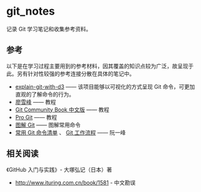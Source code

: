 # git_notes
记录 Git 学习笔记和收集参考资料。

## 参考

以下是在学习过程主要用到的参考材料，因其覆盖的知识点较为广泛，故呈现于此。另有针对性较强的参考连接分散在具体的笔记中。

- [explain-git-with-d3](https://github.com/onlywei/explain-git-with-d3) —— 该项目能够以可视化的方式呈现 Git 命令，可更加直观的了解命令的行为。
- [廖雪峰](https://www.liaoxuefeng.com/wiki/0013739516305929606dd18361248578c67b8067c8c017b000) —— 教程
- [Git Community Book 中文版](http://gitbook.liuhui998.com/index.html) —— 教程
- [Pro Git](https://git-scm.com/book/zh/v2) —— 教程
- [图解 Git](http://marklodato.github.io/visual-git-guide/index-zh-cn.html) —— 图解常用命令
- [常用 Git 命令清单](http://www.ruanyifeng.com/blog/2015/12/git-cheat-sheet.html) 、 [Git 工作流程](http://www.ruanyifeng.com/blog/2015/12/git-workflow.html) —— 阮一峰

## 相关阅读

《GitHub 入门与实践》- 大塚弘记（日本）著  

-  http://www.ituring.com.cn/book/1581 - 中文勘误

